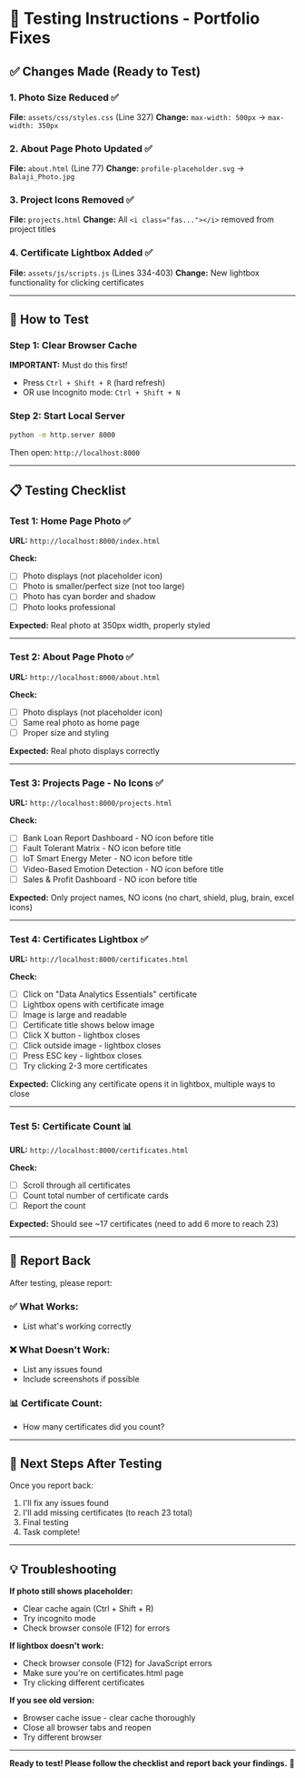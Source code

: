 # 🧪 Testing Instructions - Portfolio Fixes

## ✅ Changes Made (Ready to Test)

### 1. Photo Size Reduced ✅
**File:** `assets/css/styles.css` (Line 327)
**Change:** `max-width: 500px` → `max-width: 350px`

### 2. About Page Photo Updated ✅
**File:** `about.html` (Line 77)
**Change:** `profile-placeholder.svg` → `Balaji_Photo.jpg`

### 3. Project Icons Removed ✅
**File:** `projects.html`
**Change:** All `<i class="fas..."></i>` removed from project titles

### 4. Certificate Lightbox Added ✅
**File:** `assets/js/scripts.js` (Lines 334-403)
**Change:** New lightbox functionality for clicking certificates

---

## 🧪 How to Test

### Step 1: Clear Browser Cache
**IMPORTANT:** Must do this first!
- Press `Ctrl + Shift + R` (hard refresh)
- OR use Incognito mode: `Ctrl + Shift + N`

### Step 2: Start Local Server
```bash
python -m http.server 8000
```
Then open: `http://localhost:8000`

---

## 📋 Testing Checklist

### Test 1: Home Page Photo ✅
**URL:** `http://localhost:8000/index.html`

**Check:**
- [ ] Photo displays (not placeholder icon)
- [ ] Photo is smaller/perfect size (not too large)
- [ ] Photo has cyan border and shadow
- [ ] Photo looks professional

**Expected:** Real photo at 350px width, properly styled

---

### Test 2: About Page Photo ✅
**URL:** `http://localhost:8000/about.html`

**Check:**
- [ ] Photo displays (not placeholder icon)
- [ ] Same real photo as home page
- [ ] Proper size and styling

**Expected:** Real photo displays correctly

---

### Test 3: Projects Page - No Icons ✅
**URL:** `http://localhost:8000/projects.html`

**Check:**
- [ ] Bank Loan Report Dashboard - NO icon before title
- [ ] Fault Tolerant Matrix - NO icon before title
- [ ] IoT Smart Energy Meter - NO icon before title
- [ ] Video-Based Emotion Detection - NO icon before title
- [ ] Sales & Profit Dashboard - NO icon before title

**Expected:** Only project names, NO icons (no chart, shield, plug, brain, excel icons)

---

### Test 4: Certificates Lightbox ✅
**URL:** `http://localhost:8000/certificates.html`

**Check:**
- [ ] Click on "Data Analytics Essentials" certificate
- [ ] Lightbox opens with certificate image
- [ ] Image is large and readable
- [ ] Certificate title shows below image
- [ ] Click X button - lightbox closes
- [ ] Click outside image - lightbox closes
- [ ] Press ESC key - lightbox closes
- [ ] Try clicking 2-3 more certificates

**Expected:** Clicking any certificate opens it in lightbox, multiple ways to close

---

### Test 5: Certificate Count 📊
**URL:** `http://localhost:8000/certificates.html`

**Check:**
- [ ] Scroll through all certificates
- [ ] Count total number of certificate cards
- [ ] Report the count

**Expected:** Should see ~17 certificates (need to add 6 more to reach 23)

---

## 📝 Report Back

After testing, please report:

### ✅ What Works:
- List what's working correctly

### ❌ What Doesn't Work:
- List any issues found
- Include screenshots if possible

### 📊 Certificate Count:
- How many certificates did you count?

---

## 🔧 Next Steps After Testing

Once you report back:
1. I'll fix any issues found
2. I'll add missing certificates (to reach 23 total)
3. Final testing
4. Task complete!

---

## 💡 Troubleshooting

**If photo still shows placeholder:**
- Clear cache again (Ctrl + Shift + R)
- Try incognito mode
- Check browser console (F12) for errors

**If lightbox doesn't work:**
- Check browser console (F12) for JavaScript errors
- Make sure you're on certificates.html page
- Try clicking different certificates

**If you see old version:**
- Browser cache issue - clear cache thoroughly
- Close all browser tabs and reopen
- Try different browser

---

**Ready to test! Please follow the checklist and report back your findings.** 🚀
